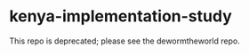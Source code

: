 kenya-implementation-study
==========================

This repo is deprecated; please see the dewormtheworld repo.
